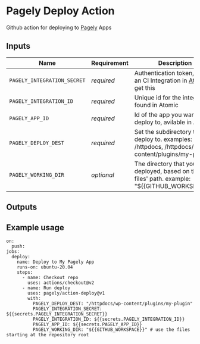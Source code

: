 # Pagely Deploy Action
Github action for deploying to [Pagely](https://pagely.com/) Apps

## Inputs

| Name            | Requirement | Description |
| --------------- | ----------- | ----------  |
| `PAGELY_INTEGRATION_SECRET` | _required_ | Authentication token, Create an CI Integration in [Atomic](https://atomic.pagely.com/account/integrations) to get this
| `PAGELY_INTEGRATION_ID`     | _required_ | Unique id for the integration found in Atomic
| `PAGELY_APP_ID`             | _required_ | Id of the app you want to deploy to, avilable in Atomic
| `PAGELY_DEPLOY_DEST`        | _required_ | Set the subdirectory to deploy to. examples: /httpdocs, /httpdocs/wp-content/plugins/my-plugin |
| `PAGELY_WORKING_DIR`        | _optional_ | The directory that you want deployed, based on the build files' path. example: "${{GITHUB_WORKSPACE}}"  |

## Outputs

## Example usage

```
on:
  push:
jobs:
  deploy:
    name: Deploy to My Pagely App
    runs-on: ubuntu-20.04
    steps:
      - name: Checkout repo
        uses: actions/checkout@v2
      - name: Run deploy
        uses: pagely/action-deploy@v1
        with:
          PAGELY_DEPLOY_DEST: "/httpdocs/wp-content/plugins/my-plugin"
          PAGELY_INTEGRATION_SECRET: ${{secrets.PAGELY_INTEGRATION_SECRET}}
          PAGELY_INTEGRATION_ID: ${{secrets.PAGELY_INTEGRATION_ID}}
          PAGELY_APP_ID: ${{secrets.PAGELY_APP_ID}}
          PAGELY_WORKING_DIR: "${{GITHUB_WORKSPACE}}" # use the files starting at the repository root

```
